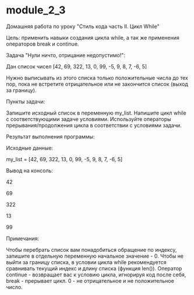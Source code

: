 # module_2_3
Домашняя работа по уроку "Стиль кода часть II. Цикл While"

Цель: применить навыки создания цикла while, а так же применения операторов break и continue.



Задача "Нули ничто, отрицание недопустимо!":

Дан список чисел [42, 69, 322, 13, 0, 99, -5, 9, 8, 7, -6, 5]

Нужно выписывать из этого списка только положительные числа до тех пор, пока не встретите отрицательное или не закончится список (выход за границу).



Пункты задачи:

Запишите исходный список в переменную my_list.
Напишите цикл while с соответствующими задаче условиями.
Используйте операторы прерывания/продолжения цикла в соответствии с условиями задачи.


Результат выполнения программы:

Исходные данные:

my_list = [42, 69, 322, 13, 0, 99, -5, 9, 8, 7, -6, 5]



Вывод на консоль:

42

69

322

13

99



Примечания:

Чтобы перебрать список вам понадобиться обращение по индексу, запишите в отдельную переменную начальное значение - 0.
Чтобы не выйти за границу списка, в условии цикла while рекомендуется сравнивать текущий индекс и длину списка (функция len()).
Оператор continue - возвращает вас к условию цикла, игнорируя код после себя, break - прерывает цикл.
0 - не отрицательное и не положительное число.
